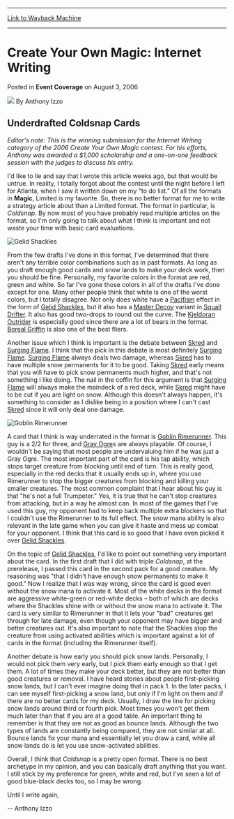 
---
[Link to Wayback Machine](https://web.archive.org/web/20220122212122/https://magic.wizards.com/en/articles/archive/event-coverage/create-your-own-magic-internet-writing-2006-08-03)

[_metadata_:author]:- "Anthony Izzo"
[_metadata_:description]:- "Underdrafted Coldsnap Cards Editor's note: This is the winning submission for the Internet Writing category of the 2006 Create Your Own Magic contest. For his efforts, Anthony was awarded a $1,000 scholarship and a one-on-one feedback session with the judges to discuss his entry. I'd like to lie and say that I wrote this article weeks ago, but that would be untrue. In reality,"
[_metadata_:generator]:- "Drupal 7 (http://drupal.org)"
[_metadata_:node]:- "586201"
[_metadata_:publish_date]:- "2006-08-03"
[_metadata_:source]:- "div-main-content"
[_metadata_:title]:- "Create Your Own Magic: Internet Writing"
[_metadata_:wayback_capture_timestamp]:- "2022-01-22 21:21:22"
[_metadata_:wayback_raw_url]:- "https://web.archive.org/web/20220122212122id_/https://magic.wizards.com/en/articles/archive/event-coverage/create-your-own-magic-internet-writing-2006-08-03"
[_metadata_:wayback_url]:- "https://magic.wizards.com/en/articles/archive/event-coverage/create-your-own-magic-internet-writing-2006-08-03"
---


Create Your Own Magic: Internet Writing
=======================================



 Posted in **Event Coverage**
 on August 3, 2006 






![](https://media.magic.wizards.com/styles/auth_small/public/generic-avatar-150_202.png)
By Anthony Izzo












Underdrafted Coldsnap Cards
---------------------------


*Editor's note: This is the winning submission for the Internet Writing category of the 2006 Create Your Own Magic contest. For his efforts, Anthony was awarded a $1,000 scholarship and a one-on-one feedback session with the judges to discuss his entry.*


I'd like to lie and say that I wrote this article weeks ago, but that would be untrue. In reality, I totally forgot about the contest until the night before I left for Atlanta, when I saw it written down on my "to do list." Of all the formats in **Magic**, Limited is my favorite. So, there is no better format for me to write a strategy article about than a Limited format. The format in particular, is *Coldsnap*. By now most of you have probably read multiple articles on the format, so I'm only going to talk about what I think is important and not waste your time with basic card evaluations.



![Gelid Shackles](http://gatherer.wizards.com/Handlers/Image.ashx?type=card&name=Gelid+Shackles)

From the few drafts I've done in this format, I've determined that there aren't any terrible color combinations such as in past formats. As long as you draft enough good cards and snow lands to make your deck work, then you should be fine. Personally, my favorite colors in the format are red, green and white. So far I've gone those colors in all of the drafts I've done except for one. Many other people think that white is one of the worst colors, but I totally disagree. Not only does white have a [Pacifism](https://gatherer.wizards.com/Pages/Card/Details.aspx?name=Pacifism) effect in the form of [Gelid Shackles](https://gatherer.wizards.com/Pages/Card/Details.aspx?name=Gelid+Shackles), but it also has a [Master Decoy](https://gatherer.wizards.com/Pages/Card/Details.aspx?name=Master+Decoy) variant in [Squall Drifter](https://gatherer.wizards.com/Pages/Card/Details.aspx?name=Squall+Drifter). It also has good two-drops to round out the curve. The [Kjeldoran Outrider](https://gatherer.wizards.com/Pages/Card/Details.aspx?name=Kjeldoran+Outrider) is especially good since there are a lot of bears in the format. [Boreal Griffin](https://gatherer.wizards.com/Pages/Card/Details.aspx?name=Boreal+Griffin) is also one of the best fliers.


Another issue which I think is important is the debate between [Skred](https://gatherer.wizards.com/Pages/Card/Details.aspx?name=Skred) and [Surging Flame](https://gatherer.wizards.com/Pages/Card/Details.aspx?name=Surging+Flame). I think that the pick in this debate is most definitely [Surging Flame](https://gatherer.wizards.com/Pages/Card/Details.aspx?name=Surging+Flame). [Surging Flame](https://gatherer.wizards.com/Pages/Card/Details.aspx?name=Surging+Flame) always deals two damage, whereas [Skred](https://gatherer.wizards.com/Pages/Card/Details.aspx?name=Skred) has to have multiple snow permanents for it to be good. Taking [Skred](https://gatherer.wizards.com/Pages/Card/Details.aspx?name=Skred) early means that you will have to pick snow permanents much higher, and that's not something I like doing. The nail in the coffin for this argument is that [Surging Flame](https://gatherer.wizards.com/Pages/Card/Details.aspx?name=Surging+Flame) will always make the maindeck of a red deck, while [Skred](https://gatherer.wizards.com/Pages/Card/Details.aspx?name=Skred) might have to be cut if you are light on snow. Although this doesn't always happen, it's something to consider as I dislike being in a position where I can't cast [Skred](https://gatherer.wizards.com/Pages/Card/Details.aspx?name=Skred) since it will only deal one damage.



![Goblin Rimerunner](http://gatherer.wizards.com/Handlers/Image.ashx?type=card&name=Goblin+Rimerunner)

A card that I think is way underrated in the format is [Goblin Rimerunner](https://gatherer.wizards.com/Pages/Card/Details.aspx?name=Goblin+Rimerunner). This guy is a 2/2 for three, and [Gray Ogre](https://gatherer.wizards.com/Pages/Card/Details.aspx?name=Gray+Ogre)s are always playable. Of course, I wouldn't be saying that most people are undervaluing him if he was just a Gray Ogre. The most important part of the card is his tap ability, which stops target creature from blocking until end of turn. This is really good, especially in the red decks that it usually ends up in, where you use Rimerunner to stop the bigger creatures from blocking and killing your smaller creatures. The most common complaint that I hear about his guy is that "he's not a full Trumpeter." Yes, it is true that he can't stop creatures from attacking, but in a way he almost can. In most of the games that I've used this guy, my opponent had to keep back multiple extra blockers so that I couldn't use the Rimerunner to its full effect. The snow mana ability is also relevant in the late game when you can give it haste and mess up combat for your opponent. I think that this card is so good that I have even picked it over [Gelid Shackles](https://gatherer.wizards.com/Pages/Card/Details.aspx?name=Gelid+Shackles).


On the topic of [Gelid Shackles](https://gatherer.wizards.com/Pages/Card/Details.aspx?name=Gelid+Shackles), I'd like to point out something very important about the card. In the first draft that I did with triple *Coldsnap*, at the prerelease, I passed this card in the second pack for a good creature. My reasoning was "that I didn't have enough snow permanents to make it good." Now I realize that I was way wrong, since the card is good even without the snow mana to activate it. Most of the white decks in the format are aggressive white-green or red-white decks – both of which are decks where the Shackles shine with or without the snow mana to activate it. The card is very similar to Rimerunner in that it lets your "bad" creatures get through for late damage, even though your opponent may have bigger and better creatures out. It's also important to note that the Shackles stop the creature from using activated abilities which is important against a lot of cards in the format (including the Rimerunner itself).


Another debate is how early you should pick snow lands. Personally, I would not pick them very early, but I pick them early enough so that I get them. A lot of times they make your deck better, but they are not better than good creatures or removal. I have heard stories about people first-picking snow lands, but I can't ever imagine doing that in pack 1. In the later packs, I can see myself first-picking a snow land, but only if I'm light on them and if there are no better cards for my deck. Usually, I draw the line for picking snow lands around third or fourth pick. Most times you won't get them much later than that if you are at a good table. An important thing to remember is that they are not as good as bounce lands. Although the two types of lands are constantly being compared, they are not similar at all. Bounce lands fix your mana and essentially let you draw a card, while all snow lands do is let you use snow-activated abilities.


Overall, I think that *Coldsnap* is a pretty open format. There is no best archetype in my opinion, and you can basically draft anything that you want. I still stick by my preference for green, white and red, but I've seen a lot of good blue-black decks too, so I may be wrong.


Until I write again,


-- Anthony Izzo








